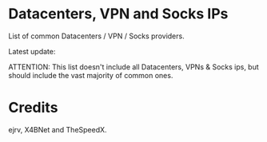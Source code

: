 # Datacenters, VPN and Socks IPs
 
List of common Datacenters / VPN / Socks providers. 

Latest update: 

ATTENTION: This list doesn't include all Datacenters, VPNs & Socks ips, 
but should include the vast majority of common ones.

# Credits
ejrv, X4BNet and TheSpeedX.
